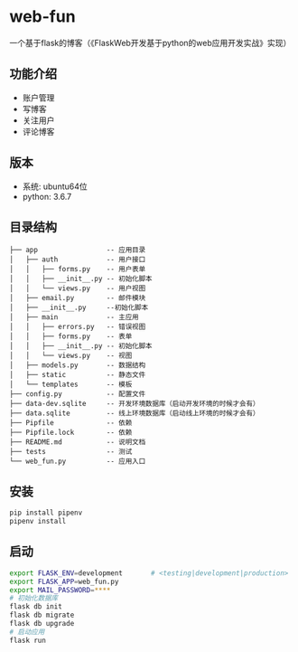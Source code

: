web-fun
===========================
一个基于flask的博客（《FlaskWeb开发基于python的web应用开发实战》实现）

## 功能介绍
* 账户管理
* 写博客
* 关注用户
* 评论博客

## 版本
* 系统: ubuntu64位
* python: 3.6.7

## 目录结构
    ├── app                 -- 应用目录
    │   ├── auth            -- 用户接口
    │   │   ├── forms.py    -- 用户表单
    │   │   ├── __init__.py -- 初始化脚本
    │   │   └── views.py    -- 用户视图
    │   ├── email.py        -- 邮件模块
    │   ├── __init__.py     --初始化脚本
    │   ├── main            -- 主应用
    │   │   ├── errors.py   -- 错误视图
    │   │   ├── forms.py    -- 表单
    │   │   ├── __init__.py -- 初始化脚本
    │   │   └── views.py    -- 视图
    │   ├── models.py       -- 数据结构
    │   ├── static          -- 静态文件
    │   └── templates       -- 模板
    ├── config.py           -- 配置文件
    ├── data-dev.sqlite     -- 开发环境数据库（启动开发环境的时候才会有）
    ├── data.sqlite         -- 线上环境数据库（启动线上环境的时候才会有）
    ├── Pipfile             -- 依赖
    ├── Pipfile.lock        -- 依赖
    ├── README.md           -- 说明文档
    ├── tests               -- 测试
    └── web_fun.py          -- 应用入口


## 安装
```bash
pip install pipenv
pipenv install 
```

## 启动
```bash
export FLASK_ENV=development       # <testing|development|production>
export FLASK_APP=web_fun.py
export MAIL_PASSWORD=****
# 初始化数据库
flask db init
flask db migrate
flask db upgrade
# 启动应用
flask run
```

